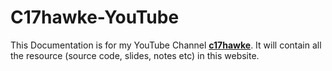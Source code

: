 # C17hawke-YouTube

This Documentation is for my YouTube Channel [**c17hawke**](https://www.youtube.com/c/c17hawke). It will contain all the resource (source code, slides, notes etc) in this website.